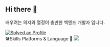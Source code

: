 ## Hi there 👋
배우려는 의지와 열정이 충만한 백엔드 개발자 입니다.
<!--
**Bkukim/Bkukim** is a ✨ _special_ ✨ repository because its `README.md` (this file) appears on your GitHub profile.

Here are some ideas to get you started:

- 🔭 I’m currently working on ...
- 🌱 I’m currently learning ...
- 👯 I’m looking to collaborate on ...
- 🤔 I’m looking for help with ...
- 💬 Ask me about ...
- 📫 How to reach me: ...
- 😄 Pronouns: ...
- ⚡ Fun fact: ...
-->

[![Solved.ac Profile](http://mazassumnida.wtf/api/generate_badge?boj=back12)](https://solved.ac/back12)<br/>
🛠Skills
Platforms & Language 🌱
 <img src="https://img.shields.io/badge/spring-#6DB33F?style=flat-square&logo=spring"/>
